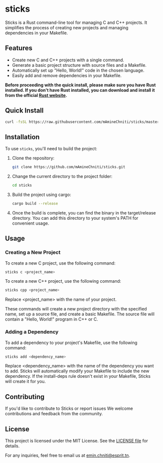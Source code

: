# sticks

Sticks is a Rust command-line tool for managing C and C++ projects. It simplifies the process of creating new projects and managing dependencies in your Makefile.

## Features

- Create new C and C++ projects with a single command.
- Generate a basic project structure with source files and a Makefile.
- Automatically set up "Hello, World!" code in the chosen language.
- Easily add and remove dependencies in your Makefile.

**Before proceeding with the quick install, please make sure you have Rust installed. If you don't have Rust installed, you can download and install it from the official [Rust website](https://www.rust-lang.org/tools/install).**

## Quick Install

```bash
curl -fsSL https://raw.githubusercontent.com/mAmineChniti/sticks/master/install.sh | bash
```

## Installation

To use `sticks`, you'll need to build the project:

1. Clone the repository:

    ```bash
    git clone https://github.com/mAmineChniti/sticks.git
   ```

2. Change the current directory to the project folder:

    ```bash
    cd sticks
    ```

3. Build the project using cargo:

    ```bash
    cargo build --release
    ```

4. Once the build is complete, you can find the binary in the target/release directory. You can add this directory to your system's PATH for convenient usage.

## Usage

### Creating a New Project

To create a new C project, use the following command:

```bash
sticks c <project_name>
```

To create a new C++ project, use the following command:

```bash
sticks cpp <project_name>
```

Replace <project_name> with the name of your project.

These commands will create a new project directory with the specified name, set up a source file, and create a basic Makefile. The source file will contain a "Hello, World!" program in C++ or C.

### Adding a Dependency

To add a dependency to your project's Makefile, use the following command:

```bash
sticks add <dependency_name>
```

Replace <dependency_name> with the name of the dependency you want to add. Sticks will automatically modify your Makefile to include the new dependency. If the install-deps rule doesn't exist in your Makefile, Sticks will create it for you.

## Contributing

If you'd like to contribute to Sticks or report issues We welcome contributions and feedback from the community.

## License

This project is licensed under the MIT License. See the [LICENSE file](https://github.com/mAmineChniti/sticks/blob/master/LICENSE) for details.

For any inquiries, feel free to email us at [emin.chniti@esprit.tn](mailto:emin.chniti@esprit.tn).
